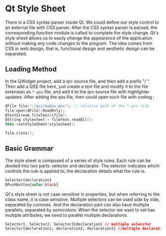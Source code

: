 # Qt Style Sheet

There is a CSS syntax parser inside Qt. We could define our style control to an external file with CSS parser. After the CSS syntax parser is parsed, the corresponding function module is called to complete the style change. Qt's style sheet allows us to easily change the appearance of the application without making any code changes to the program. The idea comes from CSS in web design, that is, functional design and aesthetic design can be separated.

## Loading Method

In the QWidget project, add a qrc source file, and then add a prefix "/ ". Then add a QSS file here, just create a text file and modify it to the file extension as `*.qss` file,  and add it to the qrc source file with highlighter updates. After adding the qss file, then could open such file with coding :
```cpp
QFile file(":/qss/myQss.qss"); // relative path of the *.qss file
file.open(QFile::ReadOnly);
QTextStream fileText(&file);
QString stylesheet = fileText.readAll();
this->setStyleSheet(stylesheet);

file.close();
```
## Basic Grammar
The style sheet is composed of a series of style rules. Each rule can be divided into two parts: selector and declaratio. The selector indicates which controls the rule is applied to; the declaration details what the rule is.
```css
Selector{declaration} 
QPushButton{color:black}
```
Qt's style sheet is not case sensitive in properties, but when referring to the class name, it is case sensitive. Multiple selectors can be used side by side, separated by _commas_. And the declaration part can also have multiple parallels, separated by _semicolons_. When the selector we want to set has multiple attributes, we need to parallel multiple declarations.
```css
Selector1, Selector2, Selector3{declaration} // multiple selecctor
Selector{declaration1; declaration2; declaration3} //multiple declaration
```
